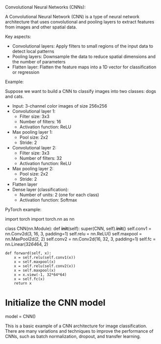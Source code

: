 Convolutional Neural Networks (CNNs):

A Convolutional Neural Network (CNN) is a type of neural network architecture that uses convolutional and pooling layers to extract features from images and other spatial data.

Key aspects:

- Convolutional layers: Apply filters to small regions of the input data to detect local patterns
- Pooling layers: Downsample the data to reduce spatial dimensions and the number of parameters
- Flatten layer: Flatten the feature maps into a 1D vector for classification or regression

Example:

Suppose we want to build a CNN to classify images into two classes: dogs and cats.

- Input: 3-channel color images of size 256x256
- Convolutional layer 1:
    - Filter size: 3x3
    - Number of filters: 16
    - Activation function: ReLU
- Max pooling layer 1:
    - Pool size: 2x2
    - Stride: 2
- Convolutional layer 2:
    - Filter size: 3x3
    - Number of filters: 32
    - Activation function: ReLU
- Max pooling layer 2:
    - Pool size: 2x2
    - Stride: 2
- Flatten layer
- Dense layer (classification):
    - Number of units: 2 (one for each class)
    - Activation function: Softmax

PyTorch example:

import torch
import torch.nn as nn

class CNN(nn.Module):
    def __init__(self):
        super(CNN, self).__init__()
        self.conv1 = nn.Conv2d(3, 16, 3, padding=1)
        self.relu = nn.ReLU()
        self.maxpool = nn.MaxPool2d(2, 2)
        self.conv2 = nn.Conv2d(16, 32, 3, padding=1)
        self.fc = nn.Linear(32*64*64, 2)

    def forward(self, x):
        x = self.relu(self.conv1(x))
        x = self.maxpool(x)
        x = self.relu(self.conv2(x))
        x = self.maxpool(x)
        x = x.view(-1, 32*64*64)
        x = self.fc(x)
        return x

# Initialize the CNN model
model = CNN()

This is a basic example of a CNN architecture for image classification. There are many variations and techniques to improve the performance of CNNs, such as batch normalization, dropout, and transfer learning.